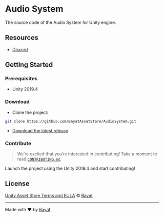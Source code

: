 # Audio System

The source code of the Audio System for Unity engine.

## Resources

- [Discord](https://discord.com/invite/HWMqD7T)

## Getting Started

### Prerequisites

- Unity 2019.4

### Download

- Clone the project:

```bash
git clone https://github.com/BayatAssetStore/AudioSystem.git
```

- [Download the latest release](https://github.com/BayatAssetStore/AudioSystem/releases/latest)

### Contribute

> We’re excited that you’re interested in contributing! Take a moment to read [`CONTRIBUTING.md`](contribute).

Launch the project using the Unity 2019.4 and start contributing!

## License

[Unity Asset Store Terms and EULA][license] © [Bayat][author]

---

Made with ❤️ by [Bayat][author]

<!-- Definitions -->

[license]: https://unity3d.com/legal/as_terms

[author]: https://bayat.io

[contribute]: https://github.com/BayatAssetStore/.github/blob/main/CONTRIBUTING.md
